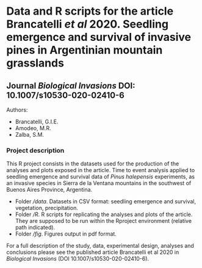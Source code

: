 
# Data and R scripts for the article Brancatelli *et al* 2020. Seedling emergence and survival of invasive pines in Argentinian mountain grasslands 
## Journal *Biological Invasions* DOI: 10.1007/s10530-020-02410-6

Authors: 

* Brancatelli, G.I.E.
* Amodeo, M.R. 
* Zalba, S.M. 

### Project description

This R project consists in the datasets used for the production of the analyses and plots exposed in the article. Time to event analysis applied to seedling emergence and survival data of *Pinus halepensis* experiments, as an invasive species in Sierra de la Ventana mountains in the southwest of Buenos Aires Province, Argentina.

* Folder */data*. Datasets in CSV format: seedling emergence and survival, vegetation, precipitation. 
* Folder */R*. R scripts for replicating the analyses and plots of the article. They are supposed to be run within the Rproject environment (relative path indicated).
* Folder */fig*. Figures output in pdf format.

For a full description of the study, data, experimental design, analyses and conclusions please see the published article Brancatelli et al 2020 in *Biological Invasions* (DOI 10.1007/s10530-020-02410-6).
